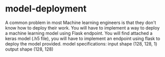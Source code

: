 # model-deployment
A common problem in most Machine learning engineers is that they don't know how to deploy their work. You will have to implement a way to deploy a machine learning model using Flask endpoint.  You will find attached a keras model (.h5 file), you will have to implement an endpoint using flask to deploy the model provided.  model specifications: input shape (128, 128, 1) output shape (128, 128)
